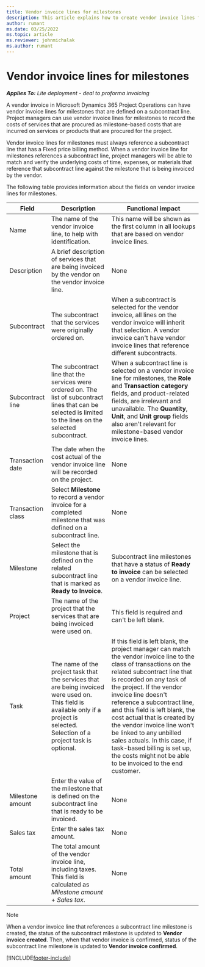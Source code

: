 ```yaml
---
title: Vendor invoice lines for milestones
description: This article explains how to create vendor invoice lines for milestones on a subcontract.
author: rumant
ms.date: 03/25/2022
ms.topic: article
ms.reviewer: johnmichalak
ms.author: rumant
---
```


# Vendor invoice lines for milestones

_**Applies To:** Lite deployment - deal to proforma invoicing_

A vendor invoice in Microsoft Dynamics 365 Project Operations can have vendor invoice lines for milestones that are defined on a subcontract line. Project managers can use vendor invoice lines for milestones to record the costs of services that are procured as milestone-based costs that are incurred on services or products that are procured for the project.

Vendor invoice lines for milestones must always reference a subcontract line that has a Fixed price billing method. When a vendor invoice line for milestones references a subcontract line, project managers will be able to match and verify the underlying costs of time, expenses, or materials that reference that subcontract line against the milestone that is being invoiced by the vendor.

The following table provides information about the fields on vendor invoice lines for milestones.

| Field | Description | Functional impact |
| --- | --- | --- |
| Name | The name of the vendor invoice line, to help with identification. | This name will be shown as the first column in all lookups that are based on vendor invoice lines. |
| Description | A brief description of services that are being invoiced by the vendor on the vendor invoice line. | None |
| Subcontract | The subcontract that the services were originally ordered on. | When a subcontract is selected for the vendor invoice, all lines on the vendor invoice will inherit that selection. A vendor invoice can't have vendor invoice lines that reference different subcontracts. |
| Subcontract line | The subcontract line that the services were ordered on. The list of subcontract lines that can be selected is limited to the lines on the selected subcontract. | When a subcontract line is selected on a vendor invoice line for milestones, the **Role** and **Transaction category** fields, and product-related fields, are irrelevant and unavailable. The **Quantity**, **Unit**, and **Unit group** fields also aren't relevant for milestone-based vendor invoice lines. |
| Transaction date | The date when the cost actual of the vendor invoice line will be recorded on the project. | None |
| Transaction class | Select **Milestone** to record a vendor invoice for a completed milestone that was defined on a subcontract line. | None |
| Milestone | Select the milestone that is defined on the related subcontract line that is marked as **Ready to Invoice**. | Subcontract line milestones that have a status of **Ready to invoice** can be selected on a vendor invoice line. |
| Project | The name of the project that the services that are being invoiced were used on. | This field is required and can't be left blank. |
| Task | The name of the project task that the services that are being invoiced were used on. This field is available only if a project is selected. Selection of a project task is optional. | If this field is left blank, the project manager can match the vendor invoice line to the class of transactions on the related subcontract line that is recorded on any task of the project. If the vendor invoice line doesn't reference a subcontract line, and this field is left blank, the cost actual that is created by the vendor invoice line won't be linked to any unbilled sales actuals. In this case, if task-based billing is set up, the costs might not be able to be invoiced to the end customer. |
| Milestone amount | Enter the value of the milestone that is defined on the subcontract line that is ready to be invoiced. | None |
| Sales tax | Enter the sales tax amount. | None |
| Total amount | The total amount of the vendor invoice line, including taxes. This field is calculated as *Milestone amount* + *Sales tax*. | None |

> [!NOTE]
> When a vendor invoice line that references a subcontract line milestone is created, the status of the subcontract milestone is updated to **Vendor invoice created**. Then, when that vendor invoice is confirmed, status of the subcontract line milestone is updated to **Vendor invoice confirmed**.

[!INCLUDE[footer-include](../../includes/footer-banner.md)]
